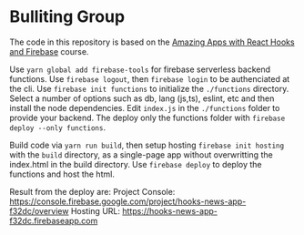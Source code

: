 # Bulliting Group

The code in this repository is based on the
[Amazing Apps with React Hooks and Firebase](https://www.codeartistry.io/p/amazing-apps-with-react-hooks-and-firebase)
course.

Use `yarn global add firebase-tools` for firebase serverless backend functions.
Use `firebase logout`, then `firebase login` to be authenciated at the cli.
Use `firebase init functions` to initialize the `./functions` directory.
Select a number of options such as db, lang (js,ts), eslint, etc and then
install the node dependencies. Edit `index.js` in the `./functions` folder
to provide your backend. The deploy only the functions folder with
`firebase deploy --only functions`.

Build code via `yarn run build`, then setup hosting `firebase init hosting`
with the `build` directory, as a single-page app without overwritting the
index.html in the build directory. Use `firebase deploy` to deploy the
functions and host the html.

Result from the deploy are:
Project Console: https://console.firebase.google.com/project/hooks-news-app-f32dc/overview
Hosting URL: https://hooks-news-app-f32dc.firebaseapp.com
